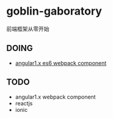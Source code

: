 # goblin-gaboratory
前端框架从零开始

## DOING
- [angular1.x es6 webpack component](https://github.com/gtUserName/goblin-gaboratory/blob/angular/docs/angular.md)



## TODO
- angular1.x webpack component
- reactjs
- ionic

